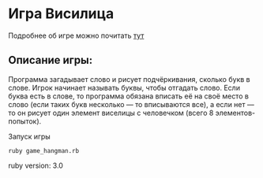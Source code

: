 <h1>Игра Висилица</h1>

Подробнее об игре можно почитать <a href="https://ru.wikipedia.org/wiki/Виселица_(игра)" title="тут">тут</a>

<h2> Описание игры: </h2>

Программа загадывает слово и рисует подчёркивания, сколько букв в слове. Игрок начинает называть буквы, чтобы отгадать слово. Если буква есть в слове, то
программа обязана вписать её на своё место в слово (если таких букв несколько — то вписываются все), а если нет — то он рисует один элемент виселицы с
человечком (всего 8 элементов-попыток).

Запуск игры

<pre><code>ruby game_hangman.rb</code></pre>

ruby version: 3.0
